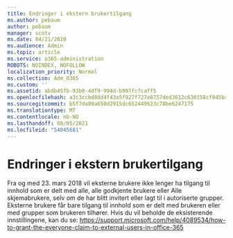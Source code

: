 ```yaml
---
title: Endringer i ekstern brukertilgang
ms.author: pebaum
author: pebaum
manager: scotv
ms.date: 04/21/2020
ms.audience: Admin
ms.topic: article
ms.service: o365-administration
ROBOTS: NOINDEX, NOFOLLOW
localization_priority: Normal
ms.collection: Adm_O365
ms.custom: ''
ms.assetid: abdb45fb-93b0-4df9-994d-b997fcfcaff5
ms.openlocfilehash: a3c3ccbd8dd4f43a5f927f727e8757ded3612c630158cf045b4e6c0f93bb75ad
ms.sourcegitcommit: b5f7da89a650d2915dc652449623c78be6247175
ms.translationtype: MT
ms.contentlocale: nb-NO
ms.lasthandoff: 08/05/2021
ms.locfileid: "54045681"
---
```

# <a name="changes-to-external-user-access"></a>Endringer i ekstern brukertilgang

Fra og med 23. mars 2018 vil eksterne brukere ikke lenger ha tilgang til innhold som er delt med alle, alle godkjente brukere eller Alle skjemabrukere, selv om de har blitt invitert eller lagt til i autoriserte grupper. Eksterne brukere får bare tilgang til innhold som er delt med brukeren eller med grupper som brukeren tilhører. Hvis du vil beholde de eksisterende innstillingene, kan du se: https://support.microsoft.com/help/4089534/how-to-grant-the-everyone-claim-to-external-users-in-office-365
  

